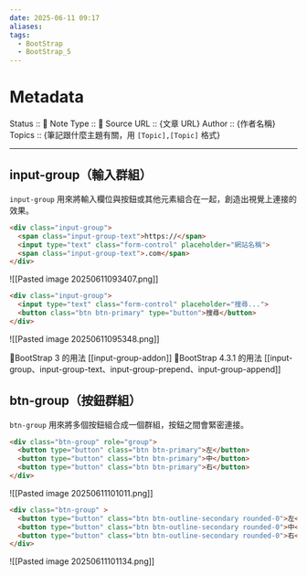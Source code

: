 ```yaml
---
date: 2025-06-11 09:17
aliases: 
tags:
  - BootStrap
  - BootStrap_5
---
```

# Metadata
Status :: 🌱
Note Type :: 📰
Source URL :: {文章 URL}
Author :: {作者名稱}
Topics :: {筆記跟什麼主題有關，用 `[Topic],[Topic]` 格式}

---
## input-group（輸入群組）

`input-group` 用來將輸入欄位與按鈕或其他元素組合在一起，創造出視覺上連接的效果。

```html
<div class="input-group">
  <span class="input-group-text">https://</span>
  <input type="text" class="form-control" placeholder="網站名稱">
  <span class="input-group-text">.com</span>
</div>
```

![[Pasted image 20250611093407.png]]

```html
<div class="input-group">
  <input type="text" class="form-control" placeholder="搜尋...">
  <button class="btn btn-primary" type="button">搜尋</button>
</div>
```

![[Pasted image 20250611095348.png]]

📑BootStrap 3 的用法 [[input-group-addon]]
📑BootStrap 4.3.1 的用法 [[input-group、input-group-text、input-group-prepend、input-group-append]]

## btn-group（按鈕群組）

`btn-group` 用來將多個按鈕組合成一個群組，按鈕之間會緊密連接。

```html
<div class="btn-group" role="group">
  <button type="button" class="btn btn-primary">左</button>
  <button type="button" class="btn btn-primary">中</button>
  <button type="button" class="btn btn-primary">右</button>
</div>
```

![[Pasted image 20250611101011.png]]

```html
<div class="btn-group" >
  <button type="button" class="btn btn-outline-secondary rounded-0">左</button>
  <button type="button" class="btn btn-outline-secondary rounded-0">中</button>
  <button type="button" class="btn btn-outline-secondary rounded-0">右</button>
</div>
```

![[Pasted image 20250611101134.png]]